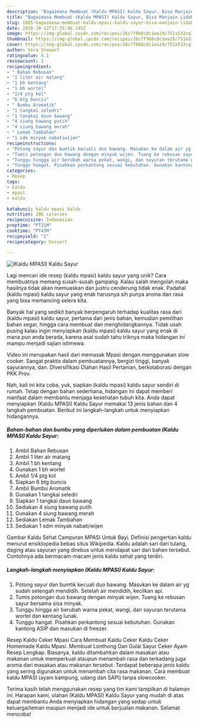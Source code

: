 ```yaml
---
description: "Bagaimana Membuat (Kaldu MPASI) Kaldu Sayur, Bisa Manjain Lidah"
title: "Bagaimana Membuat (Kaldu MPASI) Kaldu Sayur, Bisa Manjain Lidah"
slug: 1885-bagaimana-membuat-kaldu-mpasi-kaldu-sayur-bisa-manjain-lidah
date: 2020-10-13T17:35:46.145Z
image: https://img-global.cpcdn.com/recipes/26c7f9b8c8c1ea19/751x532cq70/kaldu-mpasi-kaldu-sayur-foto-resep-utama.jpg
thumbnail: https://img-global.cpcdn.com/recipes/26c7f9b8c8c1ea19/751x532cq70/kaldu-mpasi-kaldu-sayur-foto-resep-utama.jpg
cover: https://img-global.cpcdn.com/recipes/26c7f9b8c8c1ea19/751x532cq70/kaldu-mpasi-kaldu-sayur-foto-resep-utama.jpg
author: Vera Stewart
ratingvalue: 4.1
reviewcount: 3
recipeingredient:
- " Bahan Rebusan"
- "1 liter air matang"
- "1 bh kentang"
- "1 bh wortel"
- "1/4 ptg kol"
- "6 btg buncis"
- " Bumbu Aromatik"
- "1 tangkai seledri"
- "1 tangkai daun bawang"
- "4 siung bawang putih"
- "4 siung bawang merah"
- " Lemak Tambahan"
- "1 sdm minyak nabatiwijen"
recipeinstructions:
- "Potong sayur dan bumtik kecuali duo bawang. Masukan ke dalam air yg sudah setengah mendidih. Setelah air mendidih, kecilkan api."
- "Tumis potongan duo bawang dengan minyak wijen. Tuang ke rebusan sayur bersama sisa minyak."
- "Tunggu hingga air berubah warna pekat, wangi, dan sayuran terutama wortel dan kentang lunak."
- "Tunggu hangat. Pisahkan perkantong sesuai kebutuhan. Gunakan kantong ASIP dan masukan di freezer."
categories:
- Resep
tags:
- kaldu
- mpasi
- kaldu

katakunci: kaldu mpasi kaldu 
nutrition: 206 calories
recipecuisine: Indonesian
preptime: "PT21M"
cooktime: "PT43M"
recipeyield: "2"
recipecategory: Dessert

---
```



![(Kaldu MPASI) Kaldu Sayur](https://img-global.cpcdn.com/recipes/26c7f9b8c8c1ea19/751x532cq70/kaldu-mpasi-kaldu-sayur-foto-resep-utama.jpg)

Lagi mencari ide resep (kaldu mpasi) kaldu sayur yang unik? Cara membuatnya memang susah-susah gampang. Kalau salah mengolah maka hasilnya tidak akan memuaskan dan justru cenderung tidak enak. Padahal (kaldu mpasi) kaldu sayur yang enak harusnya sih punya aroma dan rasa yang bisa memancing selera kita.

Banyak hal yang sedikit banyak berpengaruh terhadap kualitas rasa dari (kaldu mpasi) kaldu sayur, pertama dari jenis bahan, kemudian pemilihan bahan segar, hingga cara membuat dan menghidangkannya. Tidak usah pusing kalau ingin menyiapkan (kaldu mpasi) kaldu sayur yang enak di mana pun anda berada, karena asal sudah tahu triknya maka hidangan ini mampu menjadi sajian istimewa.

Video ini merupakan hasil dari memasak Mpasi dengan menggunakan slow cooker. Sangat praktis dalam pembuatannya, bergizi tinggi, banyak sayurannya, dan. DIversifikasi Olahan Hasil Pertanian, berkolaborasi dengan PKK Prov.


Nah, kali ini kita coba, yuk, siapkan (kaldu mpasi) kaldu sayur sendiri di rumah. Tetap dengan bahan sederhana, hidangan ini dapat memberi manfaat dalam membantu menjaga kesehatan tubuh kita. Anda dapat menyiapkan (Kaldu MPASI) Kaldu Sayur memakai 13 jenis bahan dan 4 langkah pembuatan. Berikut ini langkah-langkah untuk menyiapkan hidangannya.

<!--inarticleads1-->

##### Bahan-bahan dan bumbu yang diperlukan dalam pembuatan (Kaldu MPASI) Kaldu Sayur:

1. Ambil  Bahan Rebusan
1. Ambil 1 liter air matang
1. Ambil 1 bh kentang
1. Gunakan 1 bh wortel
1. Ambil 1/4 ptg kol
1. Siapkan 6 btg buncis
1. Ambil  Bumbu Aromatik
1. Gunakan 1 tangkai seledri
1. Siapkan 1 tangkai daun bawang
1. Sediakan 4 siung bawang putih
1. Gunakan 4 siung bawang merah
1. Sediakan  Lemak Tambahan
1. Sediakan 1 sdm minyak nabati/wijen


Gambar Kaldu Sehat Campuran MPASI Untuk Bayi. Definisi pengertian kaldu menurut ensiklopedia bebas situs Wikipedia. Kaldu adalah sari dari tulang, daging atau sayuran yang direbus untuk mendapat sari dari bahan tersebut. Contohnya ada bermacam-macam jenis kaldu sehat yang terdiri. 

<!--inarticleads2-->

##### Langkah-langkah menyiapkan (Kaldu MPASI) Kaldu Sayur:

1. Potong sayur dan bumtik kecuali duo bawang. Masukan ke dalam air yg sudah setengah mendidih. Setelah air mendidih, kecilkan api.
1. Tumis potongan duo bawang dengan minyak wijen. Tuang ke rebusan sayur bersama sisa minyak.
1. Tunggu hingga air berubah warna pekat, wangi, dan sayuran terutama wortel dan kentang lunak.
1. Tunggu hangat. Pisahkan perkantong sesuai kebutuhan. Gunakan kantong ASIP dan masukan di freezer.


Resep Kaldu Ceker Mpasi Cara Membuat Kaldu Ceker Kaldu Ceker Homemade Kaldu Mpasi. Membuat Lonthong Dan Gulai Sayur Ceker Ayam Resep Lengkap. Biasanya, kaldu ditambahkan dalam masakan atau makanan untuk memperkuat ataupun menambah rasa dan terkadang juga aroma dari masakan atau makanan tersebut. Terdapat beberapa jenis kaldu yang sering digunakan untuk menambah cita rasa makanan. Cara membuat kaldu MPASI (ayam kampung, udang dan SAPI) tanpa slowcooker. 

Terima kasih telah menggunakan resep yang tim kami tampilkan di halaman ini. Harapan kami, olahan (Kaldu MPASI) Kaldu Sayur yang mudah di atas dapat membantu Anda menyiapkan hidangan yang sedap untuk keluarga/teman maupun menjadi ide untuk berjualan makanan. Selamat mencoba!
